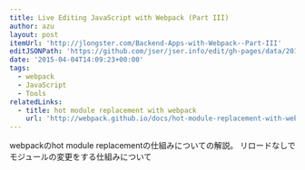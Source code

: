 ```yaml
---
title: Live Editing JavaScript with Webpack (Part III)
author: azu
layout: post
itemUrl: 'http://jlongster.com/Backend-Apps-with-Webpack--Part-III'
editJSONPath: 'https://github.com/jser/jser.info/edit/gh-pages/data/2015/04/index.json'
date: '2015-04-04T14:09:23+00:00'
tags:
  - webpack
  - JavaScript
  - Tools
relatedLinks:
  - title: hot module replacement with webpack
    url: 'http://webpack.github.io/docs/hot-module-replacement-with-webpack.html'
---
```

webpackのhot module replacementの仕組みについての解説。
リロードなしでモジュールの変更をする仕組みについて
